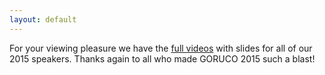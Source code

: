 ```yaml
---
layout: default
---
```


For your viewing pleasure we have the [full videos](http://videos.goruco.com/) with slides for all of our 2015 speakers.
Thanks again to all who made GORUCO 2015 such a blast!
